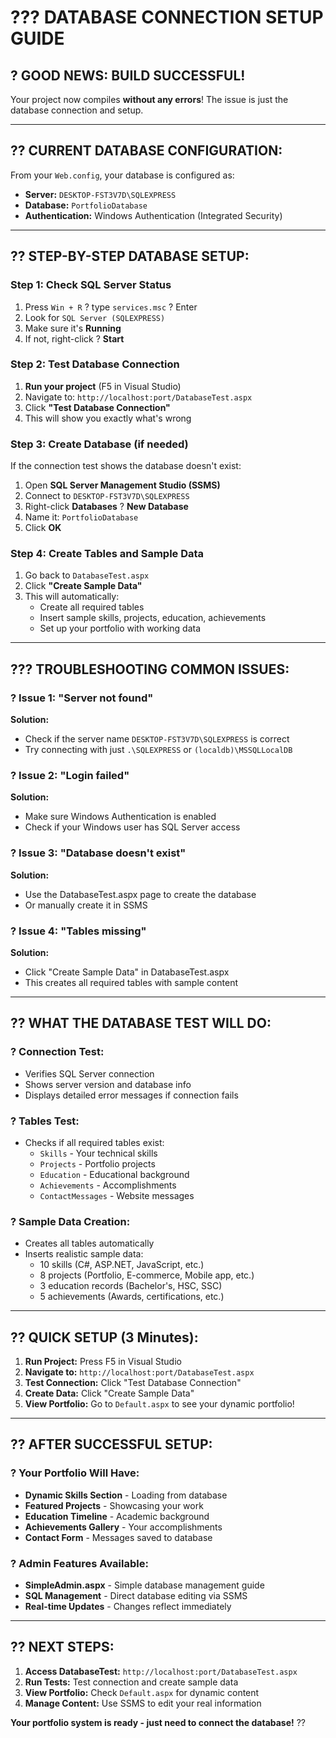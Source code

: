 # ??? **DATABASE CONNECTION SETUP GUIDE**

## ? **GOOD NEWS: BUILD SUCCESSFUL!**

Your project now compiles **without any errors**! The issue is just the database connection and setup.

---

## ?? **CURRENT DATABASE CONFIGURATION:**

From your `Web.config`, your database is configured as:
- **Server:** `DESKTOP-FST3V7D\SQLEXPRESS`
- **Database:** `PortfolioDatabase` 
- **Authentication:** Windows Authentication (Integrated Security)

---

## ?? **STEP-BY-STEP DATABASE SETUP:**

### **Step 1: Check SQL Server Status**
1. Press `Win + R` ? type `services.msc` ? Enter
2. Look for `SQL Server (SQLEXPRESS)`
3. Make sure it's **Running**
4. If not, right-click ? **Start**

### **Step 2: Test Database Connection**
1. **Run your project** (F5 in Visual Studio)
2. Navigate to: `http://localhost:port/DatabaseTest.aspx`
3. Click **"Test Database Connection"**
4. This will show you exactly what's wrong

### **Step 3: Create Database (if needed)**
If the connection test shows the database doesn't exist:

1. Open **SQL Server Management Studio (SSMS)**
2. Connect to `DESKTOP-FST3V7D\SQLEXPRESS`
3. Right-click **Databases** ? **New Database**
4. Name it: `PortfolioDatabase`
5. Click **OK**

### **Step 4: Create Tables and Sample Data**
1. Go back to `DatabaseTest.aspx`
2. Click **"Create Sample Data"**
3. This will automatically:
   - Create all required tables
   - Insert sample skills, projects, education, achievements
   - Set up your portfolio with working data

---

## ??? **TROUBLESHOOTING COMMON ISSUES:**

### **? Issue 1: "Server not found"**
**Solution:** 
- Check if the server name `DESKTOP-FST3V7D\SQLEXPRESS` is correct
- Try connecting with just `.\SQLEXPRESS` or `(localdb)\MSSQLLocalDB`

### **? Issue 2: "Login failed"**
**Solution:**
- Make sure Windows Authentication is enabled
- Check if your Windows user has SQL Server access

### **? Issue 3: "Database doesn't exist"**
**Solution:**
- Use the DatabaseTest.aspx page to create the database
- Or manually create it in SSMS

### **? Issue 4: "Tables missing"**
**Solution:**
- Click "Create Sample Data" in DatabaseTest.aspx
- This creates all required tables with sample content

---

## ?? **WHAT THE DATABASE TEST WILL DO:**

### **? Connection Test:**
- Verifies SQL Server connection
- Shows server version and database info
- Displays detailed error messages if connection fails

### **? Tables Test:**
- Checks if all required tables exist:
  - `Skills` - Your technical skills
  - `Projects` - Portfolio projects  
  - `Education` - Educational background
  - `Achievements` - Accomplishments
  - `ContactMessages` - Website messages

### **? Sample Data Creation:**
- Creates all tables automatically
- Inserts realistic sample data:
  - 10 skills (C#, ASP.NET, JavaScript, etc.)
  - 8 projects (Portfolio, E-commerce, Mobile app, etc.)
  - 3 education records (Bachelor's, HSC, SSC)
  - 5 achievements (Awards, certifications, etc.)

---

## ?? **QUICK SETUP (3 Minutes):**

1. **Run Project:** Press F5 in Visual Studio
2. **Navigate to:** `http://localhost:port/DatabaseTest.aspx`  
3. **Test Connection:** Click "Test Database Connection"
4. **Create Data:** Click "Create Sample Data"
5. **View Portfolio:** Go to `Default.aspx` to see your dynamic portfolio!

---

## ?? **AFTER SUCCESSFUL SETUP:**

### **? Your Portfolio Will Have:**
- **Dynamic Skills Section** - Loading from database
- **Featured Projects** - Showcasing your work
- **Education Timeline** - Academic background
- **Achievements Gallery** - Your accomplishments
- **Contact Form** - Messages saved to database

### **? Admin Features Available:**
- **SimpleAdmin.aspx** - Simple database management guide
- **SQL Management** - Direct database editing via SSMS
- **Real-time Updates** - Changes reflect immediately

---

## ?? **NEXT STEPS:**

1. **Access DatabaseTest:** `http://localhost:port/DatabaseTest.aspx`
2. **Run Tests:** Test connection and create sample data
3. **View Portfolio:** Check `Default.aspx` for dynamic content
4. **Manage Content:** Use SSMS to edit your real information

**Your portfolio system is ready - just need to connect the database!** ??